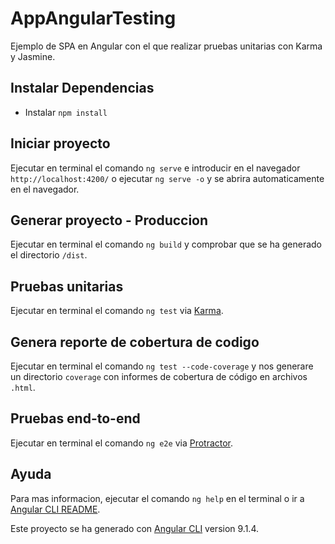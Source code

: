 # AppAngularTesting

Ejemplo de SPA en Angular con el que realizar pruebas unitarias con Karma y Jasmine.

## Instalar Dependencias
- Instalar `npm install`

## Iniciar proyecto
Ejecutar en terminal el comando `ng serve` e introducir en el navegador `http://localhost:4200/` o ejecutar `ng serve -o` y se abrira automaticamente en el navegador.

## Generar proyecto - Produccion
Ejecutar en terminal el comando `ng build` y comprobar que se ha generado el directorio `/dist`. 

## Pruebas unitarias
Ejecutar en terminal el comando `ng test` via [Karma](https://karma-runner.github.io).

## Genera reporte de cobertura de codigo
Ejecutar en terminal el comando `ng test --code-coverage` y nos generare un directorio `coverage` con informes de cobertura de código en archivos `.html`.

## Pruebas end-to-end
Ejecutar en terminal el comando `ng e2e` via [Protractor](http://www.protractortest.org/).

## Ayuda
Para mas informacion, ejecutar el comando `ng help` en el terminal o ir a [Angular CLI README](https://github.com/angular/angular-cli/blob/master/README.md).

Este proyecto se ha generado con [Angular CLI](https://github.com/angular/angular-cli) version 9.1.4.
